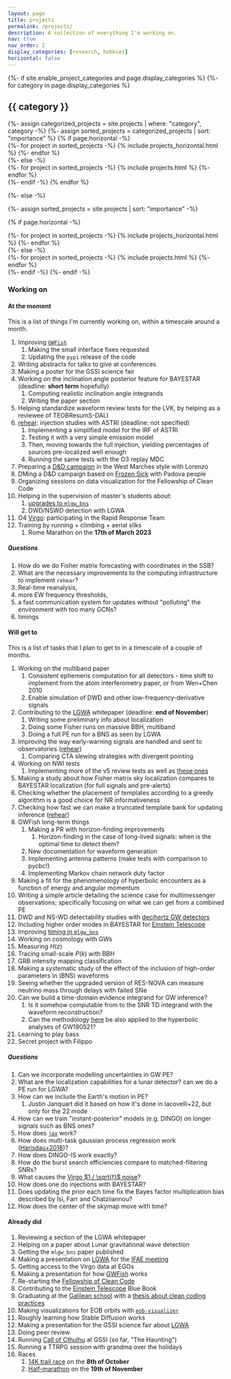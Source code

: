 ```yaml
---
layout: page
title: projects
permalink: /projects/
description: A collection of everything I'm working on.
nav: true
nav_order: 2
display_categories: [research, hobbies]
horizontal: false
---
```


<!-- pages/projects.md -->
<div class="projects">
{%- if site.enable_project_categories and page.display_categories %}
  <!-- Display categorized projects -->
  {%- for category in page.display_categories %}
  <h2 class="category">{{ category }}</h2>
  {%- assign categorized_projects = site.projects | where: "category", category -%}
  {%- assign sorted_projects = categorized_projects | sort: "importance" %}
  <!-- Generate cards for each project -->
  {% if page.horizontal -%}
  <div class="container">
    <div class="row row-cols-2">
    {%- for project in sorted_projects -%}
      {% include projects_horizontal.html %}
    {%- endfor %}
    </div>
  </div>
  {%- else -%}
  <div class="grid">
    {%- for project in sorted_projects -%}
      {% include projects.html %}
    {%- endfor %}
  </div>
  {%- endif -%}
  {% endfor %}

{%- else -%}
<!-- Display projects without categories -->
  {%- assign sorted_projects = site.projects | sort: "importance" -%}
  <!-- Generate cards for each project -->
  {% if page.horizontal -%}
  <div class="container">
    <div class="row row-cols-2">
    {%- for project in sorted_projects -%}
      {% include projects_horizontal.html %}
    {%- endfor %}
    </div>
  </div>
  {%- else -%}
  <div class="grid">
    {%- for project in sorted_projects -%}
      {% include projects.html %}
    {%- endfor %}
  </div>
  {%- endif -%}
{%- endif -%}
</div>

### Working on

#### At the moment

This is a list of things I'm currently working on, within a timescale around a month.

1. Improving [`GWFish`](https://github.com/janosch314/GWFish)
    1. Making the small interface fixes requested
    1. Updating the `pypi` release of the code
1. Writing abstracts for talks to give at conferences
1. Making a poster for the GSSI science fair
1. Working on the inclination angle posterior feature for BAYESTAR (deadline: __short term__ hopefully)
    1. Computing realistic inclination angle integrands
    1. Writing the paper section
1. Helping standardize waveform review tests for the LVK, by helping as a reviewee of TEOBResumS-DALI
1. [rehear](rehear): injection studies with ASTRI (deadline: not specified)
    1. Implementing a simplified model for the IRF of ASTRI
    1. Testing it with a very simple emission model
    1. Then, moving towards the full injection, yielding percentages of sources pre-localized well enough
    1. Running the same tests with the O3 replay MDC
1. Preparing a [D&D campaign](DnD) in the West Marches style with Lorenzo
1. DMing a D&D campaign based on [Frozen Sick](https://www.dndbeyond.com/sources/wa/frozen-sick#FrozenSick) with Padova people 
1. Organizing sessions on data visualization for the Fellowship of Clean Code
1. Helping in the supervision of master's students about: 
    1. [upgrades to `mlgw_bns`](https://github.com/jacopok/mlgw_bns/issues/8)
    1. DWD/NSWD detection with LGWA
1. O4 [Virgo](Virgo): participating in the Rapid Response Team
1. Training by running + climbing + aerial silks
    1. Rome Marathon on the __17th of March 2023__ 

##### Questions

1. How do we do Fisher matrix forecasting with coordinates in the SSB?
1. What are the necessary improvements to the computing infrastructure
  to implement `rehear`? 
  1. Real-time reanalysis, 
  1. more EW frequency thresholds, 
  1. a fast communication system for updates without "polluting" the environment with 
    too many GCNs?
  1. timings

#### Will get to

This is a list of tasks that I plan to get to in a timescale of a couple of months.

1. Working on the multiband paper
    1. Consistent ephemeris computation for all detectors - time shift to implement from the atom interferometry paper, or from Wen+Chen 2010
    1. Enable simulation of DWD and other low-frequency-derivative signals
1. Contributing to the [LGWA](LGWA) whitepaper (deadline: __end of November__)
    1. Writing some preliminary info about localization
    1. Doing some Fisher runs on massive BBH, multiband
    1. Doing a full PE run for a BNS as seen by LGWA
1. Improving the way early-warning signals are handled and sent to observatories ([rehear](rehear))
    1. Comparing CTA slewing strategies with divergent pointing
1. Working on NWI tests 
    1. Implementing more of the v5 review tests as well as [these ones](https://git.ligo.org/waveforms/1-main/-/issues/10#note_851322)
1. Making a study about how Fisher matrix sky localization compares to BAYESTAR localization (for full signals and pre-alerts)
1. Checking whether the placement of templates according to a greedy algorithm is a good choice for NR informativeness
1. Checking how fast we can make a truncated template bank for updating inference ([rehear](../projects/rehear))
1. GWFish long-term things
    1. Making a PR with horizon-finding improvements
        1. Horizon-finding in the case of long-lived signals: when is the optimal time to detect them?
    1. New documentation for waveform generation
    1. Implementing antenna patterns (make tests with comparison to pycbc!)
    1. Implementing Markov chain network duty factor
1. Making a fit for the phenomenology of hyperbolic encounters as a function of energy and angular momentum
1. Writing a simple article detailing the science case for multimessenger observations; 
  specifically focusing on what we can get from a combined PE
1. DWD and NS-WD detectability studies with [decihertz GW detectors](LGWA)
1. Including higher order modes in BAYESTAR for [Einstein Telescope](ET)
1. Improving [timing in `mlgw_bns`](https://github.com/jacopok/mlgw_bns/issues/47)
1. Working on cosmology with GWs
  1. Measuring $H(z)$
  1. Tracing small-scale $P(k)$ with BBH
1. GRB intensity mapping classification
1. Making a systematic study of the effect of the inclusion of high-order parameters 
  in (BNS) waveforms
1. Seeing whether the upgraded version of RES-NOVA can measure neutrino mass through delays with failed SNe
1. Can we build a time-domain evidence integrand for GW inference?
    1. Is it somehow computable from to the SNR TD integrand with the waveform reconstruction?
    1. Can the methodology [here](https://arxiv.org/abs/2310.01544) be also applied to the hyperbolic analyses of GW190521?
1. Learning to play bass
1. Secret project with Filippo

##### Questions

1. Can we incorporate modelling uncertainties in GW PE?
  1. What are the localization capabilities for a lunar detector? can we do a PE run for LGWA?
1. How can we include the Earth's motion in PE?
    1. Justin Janquart did it based on how it's done in Iacovelli+22, but only for the 22 mode
1. How can we train "instant-posterior" models (e.g. DINGO) on longer signals
  such as BNS ones?
1. How does [`jax`](https://jax.readthedocs.io/en/latest/notebooks/quickstart.html) work?
1. How does multi-task gaussian process regression work ([Harisdau+2018](http://arxiv.org/abs/1805.03595))?
1. How does DINGO-IS work exactly?
1. How do the burst search efficiencies compare to matched-filtering SNRs?
1. What causes the [Virgo $1 / \sqrt{f}$ noise](https://wiki.virgo-gw.eu/Commissioning/MysteryOneOverSqrtFnoise)? 
1. How does one do injections with BAYESTAR?
1. Does updating the prior each time fix the Bayes factor multiplication bias described by Isi, Farr and Chatziiannou?
1. How does the center of the skymap move with time?

#### Already did

1. Reviewing a section of the LGWA whitepaper
1. Helping on a paper about Lunar gravitational wave detection
1. Getting the `mlgw_bns` paper published
1. Making a presentation on [LGWA](LGWA) for the [IFAE meeting](https://agenda.infn.it/event/34702/)
1. Getting access to the Virgo data at EGOs
1. Making a presentation for how [GWFish](https://github.com/janosch314/GWFish) works
1. Re-starting the [Fellowship of Clean Code](FoCC)
1. Contributing to the [Einstein Telescope](ET) Blue Book
1. Graduating at the [Galilean school](http://www.unipd-scuolagalileiana.it/) with a [thesis about clean coding practices](https://github.com/jacopok/clean-coding-thesis)
1. Making visualizations for EOB orbits with [`eob-visualizer`](https://github.com/jacopok/eob-visualizer)
1. Roughly learning how Stable Diffusion works
1. Making a presentation for the GSSI science fair about [LGWA](LGWA)
1. Doing peer review
1. Running [Call of Cthulhu](CoC) at GSSI (so far, "The Haunting")
1. Running a TTRPG session with grandma over the holidays
1. Races
    1. [14K trail race](https://gransasso.onehundred.run/en/2/italy) on the __8th of October__
    1. [Half-marathon](https://www.rome21k.com/en/21k-info-eng/) on the __19th of November__
